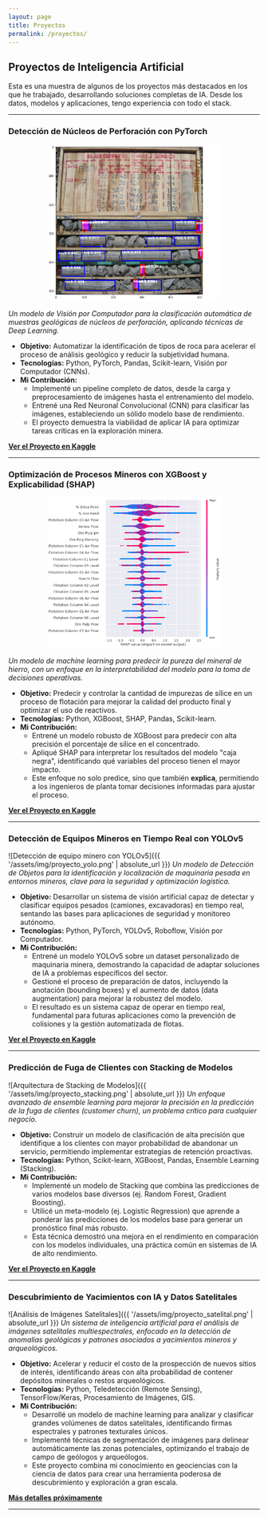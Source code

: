 ```yaml
---
layout: page
title: Proyectos
permalink: /proyectos/
---
```


## Proyectos de Inteligencia Artificial

Esta es una muestra de algunos de los proyectos más destacados en los que he trabajado, desarrollando soluciones completas de IA. Desde los datos, modelos y aplicaciones, tengo experiencia con todo el stack.

---

### Detección de Núcleos de Perforación con PyTorch

<p align="center">
  <img src="https://raw.githubusercontent.com/CCARTAGENAMATOS/ccartagenamatos.github.io/refs/heads/master/core.png" alt="Detección de Núcleos de Perforación" width="350">
</p>

*Un modelo de Visión por Computador para la clasificación automática de muestras geológicas de núcleos de perforación, aplicando técnicas de Deep Learning.*

- **Objetivo:** Automatizar la identificación de tipos de roca para acelerar el proceso de análisis geológico y reducir la subjetividad humana.
- **Tecnologías:** Python, PyTorch, Pandas, Scikit-learn, Visión por Computador (CNNs).
- **Mi Contribución:**
    - Implementé un pipeline completo de datos, desde la carga y preprocesamiento de imágenes hasta el entrenamiento del modelo.
    - Entrené una Red Neuronal Convolucional (CNN) para clasificar las imágenes, estableciendo un sólido modelo base de rendimiento.
    - El proyecto demuestra la viabilidad de aplicar IA para optimizar tareas críticas en la exploración minera.

[**Ver el Proyecto en Kaggle**](https://www.kaggle.com/code/cristianminas/mining-core-detection-pytorch-baseline)

---

### Optimización de Procesos Mineros con XGBoost y Explicabilidad (SHAP)

<p align="center">
  <img src="https://raw.githubusercontent.com/CCARTAGENAMATOS/ccartagenamatos.github.io/refs/heads/master/shap.png" alt="Gráfico de Importancia de Variables con SHAP" width="350">
</p>

*Un modelo de machine learning para predecir la pureza del mineral de hierro, con un enfoque en la interpretabilidad del modelo para la toma de decisiones operativas.*

- **Objetivo:** Predecir y controlar la cantidad de impurezas de sílice en un proceso de flotación para mejorar la calidad del producto final y optimizar el uso de reactivos.
- **Tecnologías:** Python, XGBoost, SHAP, Pandas, Scikit-learn.
- **Mi Contribución:**
    - Entrené un modelo robusto de XGBoost para predecir con alta precisión el porcentaje de sílice en el concentrado.
    - Apliqué SHAP para interpretar los resultados del modelo "caja negra", identificando qué variables del proceso tienen el mayor impacto.
    - Este enfoque no solo predice, sino que también **explica**, permitiendo a los ingenieros de planta tomar decisiones informadas para ajustar el proceso.

[**Ver el Proyecto en Kaggle**](https://www.kaggle.com/code/cristianminas/xgboost-mining-process-shap-explainability)

---

### Detección de Equipos Mineros en Tiempo Real con YOLOv5

![Detección de equipo minero con YOLOv5]({{ '/assets/img/proyecto_yolo.png' | absolute_url }})
*Un modelo de Detección de Objetos para la identificación y localización de maquinaria pesada en entornos mineros, clave para la seguridad y optimización logística.*

- **Objetivo:** Desarrollar un sistema de visión artificial capaz de detectar y clasificar equipos pesados (camiones, excavadoras) en tiempo real, sentando las bases para aplicaciones de seguridad y monitoreo autónomo.
- **Tecnologías:** Python, PyTorch, YOLOv5, Roboflow, Visión por Computador.
- **Mi Contribución:**
    - Entrené un modelo YOLOv5 sobre un dataset personalizado de maquinaria minera, demostrando la capacidad de adaptar soluciones de IA a problemas específicos del sector.
    - Gestioné el proceso de preparación de datos, incluyendo la anotación (bounding boxes) y el aumento de datos (data augmentation) para mejorar la robustez del modelo.
    - El resultado es un sistema capaz de operar en tiempo real, fundamental para futuras aplicaciones como la prevención de colisiones y la gestión automatizada de flotas.

[**Ver el Proyecto en Kaggle**](https://www.kaggle.com/code/cristianminas/mining-equipment-yolov5-train)

---

### Predicción de Fuga de Clientes con Stacking de Modelos

![Arquitectura de Stacking de Modelos]({{ '/assets/img/proyecto_stacking.png' | absolute_url }})
*Un enfoque avanzado de ensemble learning para mejorar la precisión en la predicción de la fuga de clientes (customer churn), un problema crítico para cualquier negocio.*

- **Objetivo:** Construir un modelo de clasificación de alta precisión que identifique a los clientes con mayor probabilidad de abandonar un servicio, permitiendo implementar estrategias de retención proactivas.
- **Tecnologías:** Python, Scikit-learn, XGBoost, Pandas, Ensemble Learning (Stacking).
- **Mi Contribución:**
    - Implementé un modelo de Stacking que combina las predicciones de varios modelos base diversos (ej. Random Forest, Gradient Boosting).
    - Utilicé un meta-modelo (ej. Logistic Regression) que aprende a ponderar las predicciones de los modelos base para generar un pronóstico final más robusto.
    - Esta técnica demostró una mejora en el rendimiento en comparación con los modelos individuales, una práctica común en sistemas de IA de alto rendimiento.

[**Ver el Proyecto en Kaggle**](https://www.kaggle.com/code/cristianminas/2-14-stacking-de-modelos)

---

### Descubrimiento de Yacimientos con IA y Datos Satelitales

![Análisis de Imágenes Satelitales]({{ '/assets/img/proyecto_satelital.png' | absolute_url }})
*Un sistema de inteligencia artificial para el análisis de imágenes satelitales multiespectrales, enfocado en la detección de anomalías geológicas y patrones asociados a yacimientos mineros y arqueológicos.*

- **Objetivo:** Acelerar y reducir el costo de la prospección de nuevos sitios de interés, identificando áreas con alta probabilidad de contener depósitos minerales o restos arqueológicos.
- **Tecnologías:** Python, Teledetección (Remote Sensing), TensorFlow/Keras, Procesamiento de Imágenes, GIS.
- **Mi Contribución:**
    - Desarrollé un modelo de machine learning para analizar y clasificar grandes volúmenes de datos satelitales, identificando firmas espectrales y patrones texturales únicos.
    - Implementé técnicas de segmentación de imágenes para delinear automáticamente las zonas potenciales, optimizando el trabajo de campo de geólogos y arqueólogos.
    - Este proyecto combina mi conocimiento en geociencias con la ciencia de datos para crear una herramienta poderosa de descubrimiento y exploración a gran escala.

<!-- Si tienes un enlace para este proyecto, ponlo aquí. Si no, puedes borrar la siguiente línea -->
[**Más detalles próximamente**](#)

---
